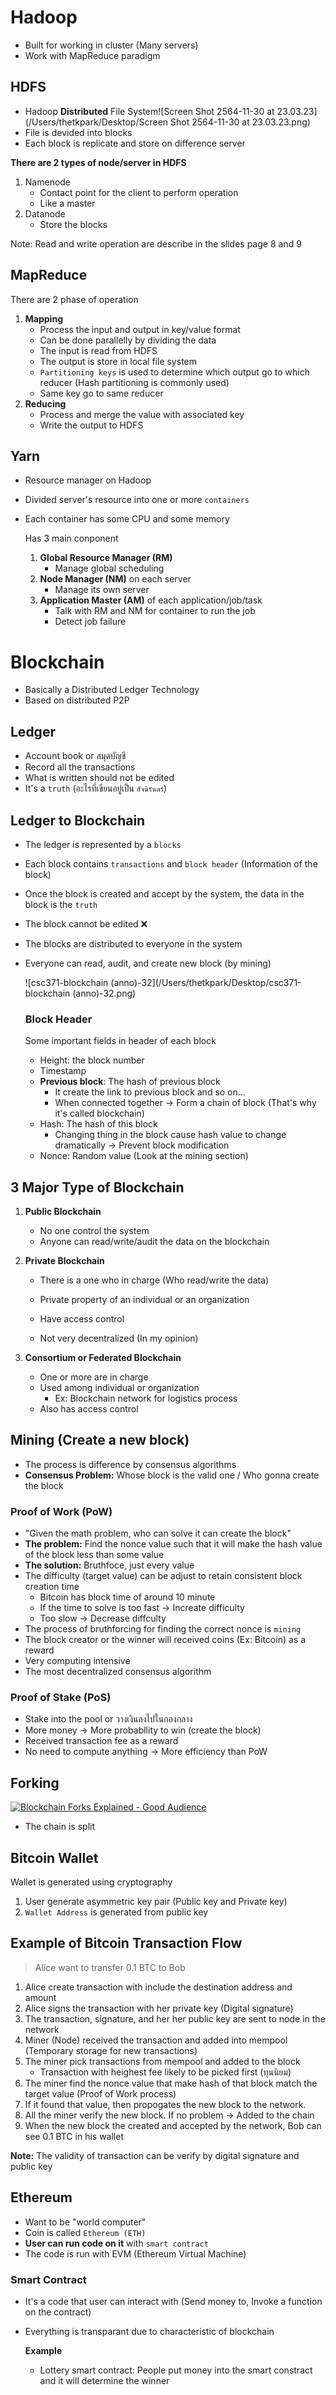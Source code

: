 # Hadoop

- Built for working in cluster (Many servers)
- Work with MapReduce paradigm

## HDFS

- Hadoop **Distributed** File System![Screen Shot 2564-11-30 at 23.03.23](/Users/thetkpark/Desktop/Screen Shot 2564-11-30 at 23.03.23.png)
- File is devided into blocks
- Each block is replicate and store on difference server

**There are 2 types of node/server in HDFS**

1. Namenode
   - Contact point for the client to perform operation
   - Like a master
2. Datanode
   - Store the blocks

Note: Read and write operation are describe in the slides page 8 and 9

## MapReduce

There are 2 phase of operation

1. **Mapping**
   - Process the input and output in key/value format
   - Can be done parallelly by dividing the data
   - The input is read from HDFS
   - The output is store in local file system
   - `Partitioning keys` is used to determine which output go to which reducer (Hash partitioning is commonly used)
   - Same key go to same reducer
2. **Reducing**
   - Process and merge the value with associated key
   - Write the output to HDFS

## Yarn

- Resource manager on Hadoop

- Divided server's resource into one or more `containers`

- Each container has some CPU and some memory

  Has 3 main conponent

  1. **Global Resource Manager (RM)**
     - Manage global scheduling
  2. **Node Manager (NM)** on each server
     - Manage its own server
  3. **Application Master (AM)** of each application/job/task
     - Talk with RM and NM for container to run the job
     - Detect job failure

# Blockchain

- Basically a Distributed Ledger Technology
- Based on distributed P2P

## Ledger

- Account book or สมุดบัญชี
- Record all the transactions
- What is written should not be edited
- It's a `truth` (อะไรที่เขียนอยู่เป็น `สัจนิรันดร์`)

## Ledger to Blockchain

- The ledger is represented by a `blocks`

- Each block contains `transactions` and `block header` (Information of the block)

- Once the block is created and accept by the system, the data in the block is the `truth`

- The block cannot be edited ❌

- The blocks are distributed to everyone in the system

- Everyone can read, audit, and create new block (by mining)

  ![csc371-blockchain (anno)-32](/Users/thetkpark/Desktop/csc371-blockchain (anno)-32.png)

  ### Block Header

  Some important fields in header of each block
  
  - Height: the block number
  - Timestamp
  - **Previous block**: The hash of previous block 
    - It create the link to previous block and so on... 
    - When connected together -> Form a chain of block (That's why it's called blockchain)
  - Hash: The hash of this block
    - Changing thing in the block cause hash value to change dramatically -> Prevent block modification
  - Nonce: Random value (Look at the mining section)

## 3 Major Type of Blockchain

1. **Public Blockchain**

   - No one control the system
   - Anyone can read/write/audit the data on the blockchain

2. **Private Blockchain**

   - There is a one who in charge (Who read/write the data)
   - Private property of an individual or an organization

   - Have access control
   - Not very decentralized (In my opinion)

3. **Consortium or Federated Blockchain**

   - One or more are in charge
   - Used among individual or organization
     - Ex: Blockchain network for logistics process
   - Also has access control

## Mining (Create a new block)

- The process is difference by consensus algorithms
- **Consensus Problem:** Whose block is the valid one / Who gonna create the block

### Proof of Work (PoW)

- "Given the math problem, who can solve it can create the block"
- **The problem:** Find the nonce value such that it will make the hash value of the block less than some value
- **The solution:** Bruthfoce, just every value 
- The difficulty (target value) can be adjust to retain consistent block creation time
  - Bitcoin has block time of around 10 minute
  - If the time to solve is too fast -> Increate difficulty
  - Too slow -> Decrease diffculty
- The process of bruthforcing for finding the correct nonce is `mining`
- The block creator or the winner will received coins (Ex: Bitcoin) as a reward
- Very computing intensive
- The most decentralized consensus algorithm

### Proof of Stake (PoS)

- Stake into the pool or วางเงินลงไปในกองกลาง
- More money -> More probabllity to win (create the block)
- Received transaction fee as a reward
- No need to compute anything -> More efficiency than PoW

## Forking
[![Blockchain Forks Explained - Good Audience](https://external-content.duckduckgo.com/iu/?u=https%3A%2F%2Fcdn-images-1.medium.com%2Fmax%2F2400%2F1*iy8AQhBp7lC-1sxYpsZAJQ.png&f=1&nofb=1)](https://cdn-images-1.medium.com/max/2400/1*iy8AQhBp7lC-1sxYpsZAJQ.png)

- The chain is split

## Bitcoin Wallet

Wallet is generated using cryptography

1. User generate asymmetric key pair (Public key and Private key)
2. `Wallet Address` is generated from public key

## Example of Bitcoin Transaction Flow

> Alice want to transfer 0.1 BTC to Bob

1. Alice create transaction with include the destination address and amount
2. Alice signs the transaction with her private key (Digital signature)
3. The transaction, signature, and her her public key are sent to node in the network
4. Miner (Node) received the transaction and added into mempool (Temporary storage for new transactions)
5. The miner pick transactions from mempool and added to the block
   - Transaction with heighest fee likely to be picked first (ทุนนิยม)
6. The miner find the nonce value that make hash of that block match the target value (Proof of Work process)
7. If it found that value, then propogates the new block to the network. 
8. All the miner verify the new block. If no problem -> Added to the chain
9. When the new block the created and accepted by the network, Bob can see 0.1 BTC in his wallet

**Note:** The validity of transaction can be verify by digital signature and public key

## Ethereum

- Want to be "world computer"
- Coin is called `Ethereum (ETH)`
- **User can run code on it** with `smart contract`
- The code is run with EVM (Ethereum Virtual Machine)

### Smart Contract

- It's a code that user can interact with (Send money to, Invoke a function on the contract)

- Everything is transparant due to characteristic of blockchain

  **Example**

  - Lottery smart contract: People put money into the smart constract and it will determine the winner

